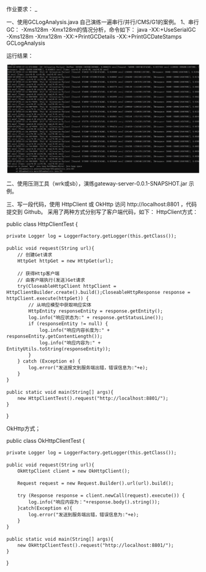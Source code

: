 作业要求：
_

一、使用GCLogAnalysis.java 自己演练一遍串行/并行/CMS/G1的案例。
1、串行GC：
-Xms128m -Xmx128m的情况分析，命令如下：
java -XX:+UseSerialGC -Xms128m -Xmx128m -XX:+PrintGCDetails -XX:+PrintGCDateStamps  GCLogAnalysis

运行结果：

![image](https://github.com/wenhui5628/JAVA-000/blob/main/Week_02/img/%E4%B8%B2%E8%A1%8CGC-128.PNG)




二、使用压测工具（wrk或sb），演练gateway-server-0.0.1-SNAPSHOT.jar 示例。


三、写一段代码，使用 HttpClient 或 OkHttp 访问 http://localhost:8801 ，代码提交到 Github。
采用了两种方式分别写了客户端代码，如下：
HttpClient方式：


public class HttpClientTest {

    private Logger log = LoggerFactory.getLogger(this.getClass());

    public void request(String url){
        // 创建Get请求
        HttpGet httpGet = new HttpGet(url);

        // 获得Http客户端
        // 由客户端执行(发送)Get请求
        try(CloseableHttpClient httpClient = HttpClientBuilder.create().build();CloseableHttpResponse response = httpClient.execute(httpGet)) {
            // 从响应模型中获取响应实体
            HttpEntity responseEntity = response.getEntity();
            log.info("响应状态为:" + response.getStatusLine());
            if (responseEntity != null) {
                log.info("响应内容长度为:" + responseEntity.getContentLength());
                log.info("响应内容为:" + EntityUtils.toString(responseEntity));
            }
        } catch (Exception e) {
            log.error("发送报文到服务端出错，错误信息为:"+e);
        }
    }

    public static void main(String[] args){
        new HttpClientTest().request("http://localhost:8801/");
    }
}


OkHttp方式；

public class OkHttpClientTest {

    private Logger log = LoggerFactory.getLogger(this.getClass());

    public void request(String url){
        OkHttpClient client = new OkHttpClient();

        Request request = new Request.Builder().url(url).build();

        try (Response response = client.newCall(request).execute()) {
            log.info("响应内容为："+response.body().string());
        }catch(Exception e){
            log.error("发送到服务端出错，错误信息为:"+e);
        }
    }

    public static void main(String[] args){
        new OkHttpClientTest().request("http://localhost:8801/");
    }
}

